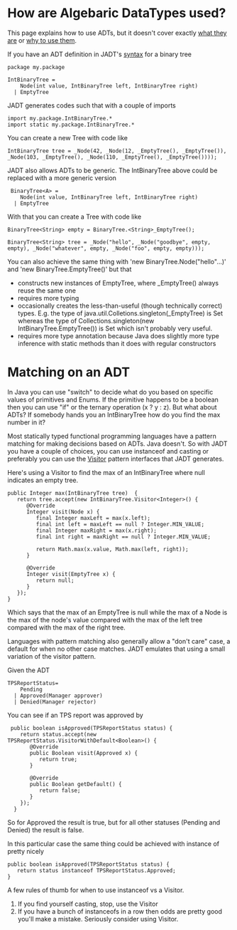 How are Algebaric DataTypes used?
==============================

This page explains how to use ADTs, but it doesn't cover exactly [what they are](what_adt.html) or [why to use them](why_adt.html).

If you have an ADT definition in JADT's [syntax](syntax.html) for a binary tree

    package my.package
    
    IntBinaryTree = 
        Node(int value, IntBinaryTree left, IntBinaryTree right)
      | EmptyTree

JADT generates codes such that with a couple of imports

    import my.package.IntBinaryTree.*
    import static my.package.IntBinaryTree.*
    
You can create a new Tree with code like

    IntBinaryTree tree = _Node(42, _Node(12, _EmptyTree(), _EmptyTree()), _Node(103, _EmptyTree(), _Node(110, _EmptyTree(), _EmptyTree())));
 
 JADT also allows ADTs to be generic. The IntBinaryTree above could be replaced with a more generic version
 
     BinaryTree<A> = 
        Node(int value, IntBinaryTree left, IntBinaryTree right)
      | EmptyTree
 
 With that you can create a Tree with code like
 
    BinaryTree<String> empty = BinaryTree.<String>_EmptyTree();
  
    BinaryTree<String> tree = _Node("hello", _Node("goodbye", empty, empty), _Node("whatever", empty, _Node("foo", empty, empty)));

You can also achieve the same thing with 'new BinaryTree.Node<String>("hello"...)' and 'new BinaryTree.EmptyTree<String>()' but that

* constructs new instances of EmptyTree, where _EmptyTree() always reuse the same one
* requires more typing
* occasionally creates the less-than-useful (though technically correct) types.  E.g. the type of java.util.Colletions.singleton(_EmptyTree) is Set<IntBinaryTree> whereas the type of Collections.singleton(new IntBinaryTree.EmptyTree()) is Set<EmptyTree> which isn't probably very useful.
* requires more type annotation because Java does slightly more type inference with static methods than it does with regular constructors

Matching on an ADT
=================

In Java you can use "switch" to decide what do you based on specific values of primitives and Enums.  If the primitive happens to be a boolean then you can use "if" or the ternary operation (x ? y : z).  But what about ADTs?  If somebody hands you an IntBinaryTree how do you find the max number in it?

Most statically typed functional programming languages have a pattern matching for making decisions based on ADTs.  Java doesn't.  So with JADT you have a couple of choices, you can use instanceof and casting or preferably you can use the [Visitor](http://en.wikipedia.org/wiki/Visitor_pattern) pattern interfaces that JADT generates.  

Here's using a Visitor to find the max of an IntBinaryTree where null indicates an empty tree.

    public Integer max(IntBinaryTree tree)  {
       return tree.accept(new IntBinaryTree.Visitor<Integer>() {
          @Override
          Integer visit(Node x) {
             final Integer maxLeft = max(x.left);
             final int left = maxLeft == null ? Integer.MIN_VALUE;
             final Integer maxRight = max(x.right);
             final int right = maxRight == null ? Integer.MIN_VALUE;
             
             return Math.max(x.value, Math.max(left, right));
          }
          
          @Override
          Integer visit(EmptyTree x) {
             return null;
          }
       });
    }
    
Which says that the max of an EmptyTree is null while the max of a Node is the max of the node's value compared with the max of the left tree compared with the max of the right tree.

Languages with pattern matching also generally allow a "don't care" case, a default for when no other case matches.  JADT emulates that using a small variation of the visitor pattern.  

Given the ADT

    TPSReportStatus=
        Pending 
      | Approved(Manager approver)
      | Denied(Manager rejector)
    
You can see if an TPS report was approved by

     public boolean isApproved(TPSReportStatus status) {
        return status.accept(new TPSReportStatus.VisitorWithDefault<Boolean>() {
           @Override
           public Boolean visit(Approved x) {
              return true;
           }
           
           @Override
           public Boolean getDefault() {
              return false;
           }
        });
      } 

So for Approved the result is true, but for all other statuses (Pending and Denied) the result is false.

In this particular case the same thing could be achieved with instance of pretty nicely

    public boolean isApproved(TPSReportStatus status) {
       return status instanceof TPSReportStatus.Approved;
    }

A few rules of thumb for when to use instanceof vs a Visitor.

1. If you find yourself casting, stop, use the Visitor
2. If you have a bunch of instanceofs in a row then odds are pretty good you'll make a mistake.  Seriously consider using Visitor.

